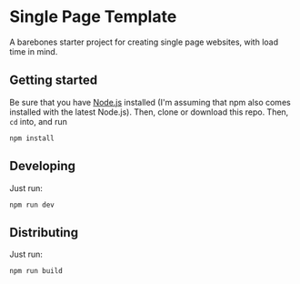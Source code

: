 # Single Page Template

A barebones starter project for creating single page websites, with load time in mind.

## Getting started

Be sure that you have [Node.js](https://nodejs.org/en/) installed (I'm assuming that npm also comes installed with the latest Node.js). Then, clone or download this repo. Then, `cd` into, and run

```
npm install
```

## Developing

Just run:

```
npm run dev
```

## Distributing

Just run:

```
npm run build
```
